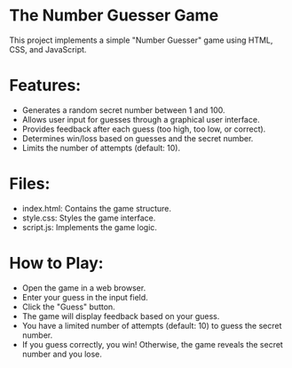 # The Number Guesser Game
This project implements a simple "Number Guesser" game using HTML, CSS, and JavaScript.

# Features:
- Generates a random secret number between 1 and 100.
- Allows user input for guesses through a graphical user interface.
- Provides feedback after each guess (too high, too low, or correct).
- Determines win/loss based on guesses and the secret number.
- Limits the number of attempts (default: 10).
# Files:
- index.html: Contains the game structure.
- style.css: Styles the game interface.
- script.js: Implements the game logic.
# How to Play:
- Open the game in a web browser.
- Enter your guess in the input field.
- Click the "Guess" button.
- The game will display feedback based on your guess.
- You have a limited number of attempts (default: 10) to guess the secret number.
- If you guess correctly, you win! Otherwise, the game reveals the secret number and you lose.

